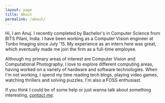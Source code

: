 ```yaml
---
layout: page
title: About
permalink: /about/
---
```


Hi, I am Anuj. I recently completed by Bachelor's in Computer Science from BITS Pilani, India. I have been working as a Computer Vision engineer at Tonbo Imaging since July '15. My experience as an intern here was great, which eventually made me join the firm as a full-time employee.

Although my primary areas of interest are Computer Vision and Computational Photography, I love to explore different computing areas, having worked on a variety of hardware and software technologies. When I'm not working, I spend my time reading tech blogs, playing video games, watching thrillers and solving puzzles. I'm also a FOSS enthusiast.

If you think I could be of some help or just wanna talk about something interesting, [_contact me_](mailto:anujpahuja13@gmail.com).
